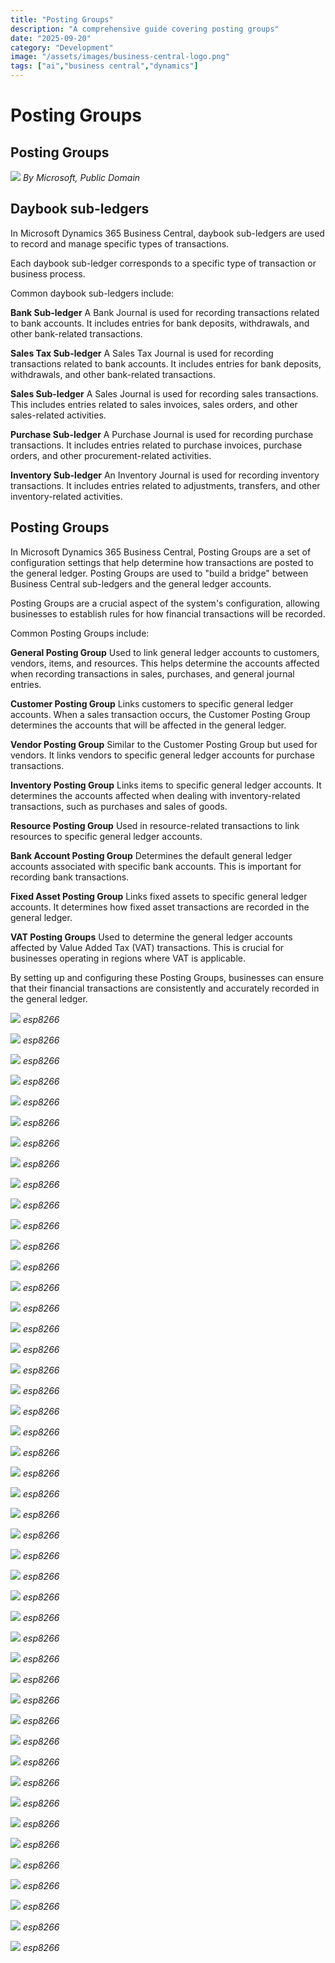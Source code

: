 ```yaml
---
title: "Posting Groups"
description: "A comprehensive guide covering posting groups"
date: "2025-09-20"
category: "Development"
image: "/assets/images/business-central-logo.png"
tags: ["ai","business central","dynamics"]
---
```


# Posting Groups

## Posting Groups

![](/assets/images/postinggroups/dynamics365-color.svg)
*By Microsoft, Public Domain*


## Daybook sub-ledgers

In Microsoft Dynamics 365 Business Central, daybook sub-ledgers are used to record and manage specific types of transactions.

Each daybook sub-ledger corresponds to a specific type of transaction or business process.

Common daybook sub-ledgers include:

**Bank Sub-ledger**
A Bank Journal is used for recording transactions related to bank accounts. It includes entries for bank deposits, withdrawals, and other bank-related transactions.

**Sales Tax Sub-ledger**
A Sales Tax Journal is used for recording transactions related to bank accounts. It includes entries for bank deposits, withdrawals, and other bank-related transactions.

**Sales Sub-ledger**
A Sales Journal is used for recording sales transactions. This includes entries related to sales invoices, sales orders, and other sales-related activities.

**Purchase Sub-ledger**
A Purchase Journal is used for recording purchase transactions. It includes entries related to purchase invoices, purchase orders, and other procurement-related activities.

**Inventory Sub-ledger**
An Inventory Journal is used for recording inventory transactions. It includes entries related to adjustments, transfers, and other inventory-related activities.


## Posting Groups

In Microsoft Dynamics 365 Business Central, Posting Groups are a set of configuration settings that help determine how transactions are posted to the general ledger. Posting Groups are used to "build a bridge" between Business Central sub-ledgers and the general ledger accounts. 

Posting Groups are a crucial aspect of the system's configuration, allowing businesses to establish rules for how financial transactions will be recorded.

Common Posting Groups include:

**General Posting Group**
Used to link general ledger accounts to customers, vendors, items, and resources. This helps determine the accounts affected when recording transactions in sales, purchases, and general journal entries.

**Customer Posting Group**
Links customers to specific general ledger accounts. When a sales transaction occurs, the Customer Posting Group determines the accounts that will be affected in the general ledger.

**Vendor Posting Group**
Similar to the Customer Posting Group but used for vendors. It links vendors to specific general ledger accounts for purchase transactions.

**Inventory Posting Group**
Links items to specific general ledger accounts. It determines the accounts affected when dealing with inventory-related transactions, such as purchases and sales of goods.

**Resource Posting Group**
Used in resource-related transactions to link resources to specific general ledger accounts.

**Bank Account Posting Group**
Determines the default general ledger accounts associated with specific bank accounts. This is important for recording bank transactions.

**Fixed Asset Posting Group**
Links fixed assets to specific general ledger accounts. It determines how fixed asset transactions are recorded in the general ledger.

**VAT Posting Groups**
Used to determine the general ledger accounts affected by Value Added Tax (VAT) transactions. This is crucial for businesses operating in regions where VAT is applicable.

By setting up and configuring these Posting Groups, businesses can ensure that their financial transactions are consistently and accurately recorded in the general ledger.

![](/assets/images/postinggroups/screen-shot-2021-03-06-at-9.28.36-pm-1596x894.png)
*esp8266*

![](/assets/images/postinggroups/screen-shot-2021-03-06-at-9.28.36-pm-1596x894.png)
*esp8266*

![](/assets/images/postinggroups/screen-shot-2021-03-06-at-9.28.36-pm-1596x894.png)
*esp8266*

![](/assets/images/postinggroups/screen-shot-2021-03-06-at-9.28.36-pm-1596x894.png)
*esp8266*

![](/assets/images/postinggroups/screen-shot-2021-03-06-at-9.28.36-pm-1596x894.png)
*esp8266*

![](/assets/images/postinggroups/screen-shot-2021-03-06-at-9.28.36-pm-1596x894.png)
*esp8266*

![](/assets/images/postinggroups/screen-shot-2021-03-06-at-9.28.36-pm-1596x894.png)
*esp8266*

![](/assets/images/postinggroups/screen-shot-2021-03-06-at-9.28.36-pm-1596x894.png)
*esp8266*

![](/assets/images/postinggroups/screen-shot-2021-03-06-at-9.28.36-pm-1596x894.png)
*esp8266*

![](/assets/images/postinggroups/screen-shot-2021-03-06-at-9.28.36-pm-1596x894.png)
*esp8266*

![](/assets/images/postinggroups/screen-shot-2021-03-06-at-9.28.36-pm-1596x894.png)
*esp8266*

![](/assets/images/postinggroups/screen-shot-2021-03-06-at-9.28.36-pm-1596x894.png)
*esp8266*

![](/assets/images/postinggroups/screen-shot-2021-03-06-at-9.28.36-pm-1596x894.png)
*esp8266*

![](/assets/images/postinggroups/screen-shot-2021-03-06-at-9.28.36-pm-1596x894.png)
*esp8266*

![](/assets/images/postinggroups/screen-shot-2021-03-06-at-9.28.36-pm-1596x894.png)
*esp8266*

![](/assets/images/postinggroups/screen-shot-2021-03-06-at-9.28.36-pm-1596x894.png)
*esp8266*

![](/assets/images/postinggroups/screen-shot-2021-03-06-at-9.28.36-pm-1596x894.png)
*esp8266*

![](/assets/images/postinggroups/screen-shot-2021-03-06-at-9.28.36-pm-1596x894.png)
*esp8266*

![](/assets/images/postinggroups/screen-shot-2021-03-06-at-9.28.36-pm-1596x894.png)
*esp8266*

![](/assets/images/postinggroups/screen-shot-2021-03-06-at-9.28.36-pm-1596x894.png)
*esp8266*

![](/assets/images/postinggroups/screen-shot-2021-03-06-at-9.28.36-pm-1596x894.png)
*esp8266*

![](/assets/images/postinggroups/screen-shot-2021-03-06-at-9.28.36-pm-1596x894.png)
*esp8266*

![](/assets/images/postinggroups/screen-shot-2021-03-06-at-9.28.36-pm-1596x894.png)
*esp8266*

![](/assets/images/postinggroups/screen-shot-2021-03-06-at-9.28.36-pm-1596x894.png)
*esp8266*

![](/assets/images/postinggroups/screen-shot-2021-03-06-at-9.28.36-pm-1596x894.png)
*esp8266*

![](/assets/images/postinggroups/screen-shot-2021-03-06-at-9.28.36-pm-1596x894.png)
*esp8266*

![](/assets/images/postinggroups/screen-shot-2021-03-06-at-9.28.36-pm-1596x894.png)
*esp8266*

![](/assets/images/postinggroups/screen-shot-2021-03-06-at-9.28.36-pm-1596x894.png)
*esp8266*

![](/assets/images/postinggroups/screen-shot-2021-03-06-at-9.28.36-pm-1596x894.png)
*esp8266*

![](/assets/images/postinggroups/screen-shot-2021-03-06-at-9.28.36-pm-1596x894.png)
*esp8266*

![](/assets/images/postinggroups/screen-shot-2021-03-06-at-9.28.36-pm-1596x894.png)
*esp8266*

![](/assets/images/postinggroups/screen-shot-2021-03-06-at-9.28.36-pm-1596x894.png)
*esp8266*

![](/assets/images/postinggroups/screen-shot-2021-03-06-at-9.28.36-pm-1596x894.png)
*esp8266*

![](/assets/images/postinggroups/screen-shot-2021-03-06-at-9.28.36-pm-1596x894.png)
*esp8266*

![](/assets/images/postinggroups/screen-shot-2021-03-06-at-9.28.36-pm-1596x894.png)
*esp8266*

![](/assets/images/postinggroups/screen-shot-2021-03-06-at-9.28.36-pm-1596x894.png)
*esp8266*

![](/assets/images/postinggroups/screen-shot-2021-03-06-at-9.28.36-pm-1596x894.png)
*esp8266*

![](/assets/images/postinggroups/screen-shot-2021-03-06-at-9.28.36-pm-1596x894.png)
*esp8266*

![](/assets/images/postinggroups/screen-shot-2021-03-06-at-9.28.36-pm-1596x894.png)
*esp8266*

![](/assets/images/postinggroups/screen-shot-2021-03-06-at-9.28.36-pm-1596x894.png)
*esp8266*

![](/assets/images/postinggroups/screen-shot-2021-03-06-at-9.28.36-pm-1596x894.png)
*esp8266*

![](/assets/images/postinggroups/screen-shot-2021-03-06-at-9.28.36-pm-1596x894.png)
*esp8266*

![](/assets/images/postinggroups/screen-shot-2021-03-06-at-9.28.36-pm-1596x894.png)
*esp8266*

![](/assets/images/postinggroups/screen-shot-2021-03-06-at-9.28.36-pm-1596x894.png)
*esp8266*

![](/assets/images/postinggroups/screen-shot-2021-03-06-at-9.28.36-pm-1596x894.png)
*esp8266*

![](/assets/images/postinggroups/screen-shot-2021-03-06-at-9.28.36-pm-1596x894.png)
*esp8266*
